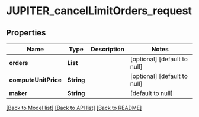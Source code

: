 # JUPITER_cancelLimitOrders_request
## Properties

| Name | Type | Description | Notes |
|------------ | ------------- | ------------- | -------------|
| **orders** | **List** |  | [optional] [default to null] |
| **computeUnitPrice** | **String** |  | [optional] [default to null] |
| **maker** | **String** |  | [default to null] |

[[Back to Model list]](../README.md#documentation-for-models) [[Back to API list]](../README.md#documentation-for-api-endpoints) [[Back to README]](../README.md)

